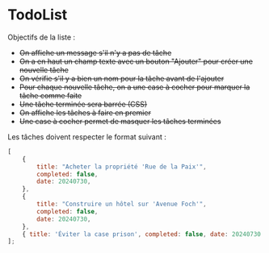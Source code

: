 # TodoList

Objectifs de la liste :

-   <s>On affiche un message s'il n'y a pas de tâche</s>
-   <s>On a en haut un champ texte avec un bouton "Ajouter" pour créer une nouvelle tâche</s>
-   <s>On vérifie s'il y a bien un nom pour la tâche avant de l'ajouter</s>
-   <s>Pour chaque nouvelle tâche, on a une case à cocher pour marquer la tâche comme faite</s>
-   <s>Une tâche terminée sera barrée (CSS)</s>
-   <s>On affiche les tâches à faire en premier</s>
-   <s>Une case à cocher permet de masquer les tâches terminées</s>

Les tâches doivent respecter le format suivant :

```js
[
	{
		title: "Acheter la propriété 'Rue de la Paix'",
		completed: false,
		date: 20240730,
	},
	{
		title: "Construire un hôtel sur 'Avenue Foch'",
		completed: false,
		date: 20240730,
	},
	{ title: 'Éviter la case prison', completed: false, date: 20240730 },
];
```
